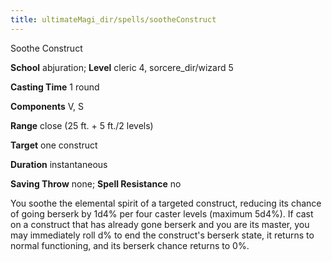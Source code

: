 ```yaml
---
title: ultimateMagi_dir/spells/sootheConstruct
---
```

Soothe Construct

**School** abjuration; **Level** cleric 4, sorcere_dir/wizard 5

**Casting Time** 1 round

**Components** V, S

**Range** close (25 ft. + 5 ft./2 levels)

**Target** one construct

**Duration** instantaneous

**Saving Throw** none; **Spell Resistance** no

You soothe the elemental spirit of a targeted construct, reducing its chance of going berserk by 1d4% per four caster levels (maximum 5d4%). If cast on a construct that has already gone berserk and you are its master, you may immediately roll d% to end the construct's berserk state, it returns to normal functioning, and its berserk chance returns to 0%.

